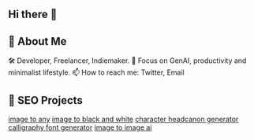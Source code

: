 ## Hi there 👋

## 🚀 About Me
🛠️ Developer, Freelancer, Indiemaker.
🌱 Focus on GenAI, productivity and minimalist lifestyle.
📫 How to reach me: Twitter, Email
## 🎨 SEO Projects
[image to any](https://imagetoany.com/)
[image to black and white](https://imagetoblackandwhite.org/)
[character headcanon generator](https://characterheadcanongenerator.online/)
[calligraphy font generator](https://calligraphyfontgenerator.org/)
[image to image ai](https://imgtoimgai.org/)

